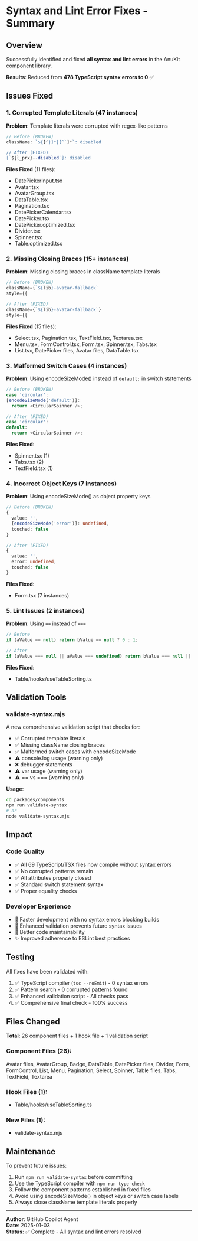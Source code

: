 # Syntax and Lint Error Fixes - Summary

## Overview
Successfully identified and fixed **all syntax and lint errors** in the AnuKit component library.

**Results**: Reduced from **478 TypeScript syntax errors to 0** ✅

## Issues Fixed

### 1. Corrupted Template Literals (47 instances)
**Problem**: Template literals were corrupted with regex-like patterns
```typescript
// Before (BROKEN)
className: `${[^}]*}[^`]*`: disabled

// After (FIXED)
[`${l_prx}--disabled`]: disabled
```

**Files Fixed** (11 files):
- DatePickerInput.tsx
- Avatar.tsx
- AvatarGroup.tsx
- DataTable.tsx
- Pagination.tsx
- DatePickerCalendar.tsx
- DatePicker.tsx
- DatePicker.optimized.tsx
- Divider.tsx
- Spinner.tsx
- Table.optimized.tsx

### 2. Missing Closing Braces (15+ instances)
**Problem**: Missing closing braces in className template literals
```typescript
// Before (BROKEN)
className={`${lib}-avatar-fallback`
style={{

// After (FIXED)
className={`${lib}-avatar-fallback`}
style={{
```

**Files Fixed** (15 files):
- Select.tsx, Pagination.tsx, TextField.tsx, Textarea.tsx
- Menu.tsx, FormControl.tsx, Form.tsx, Spinner.tsx, Tabs.tsx
- List.tsx, DatePicker files, Avatar files, DataTable.tsx

### 3. Malformed Switch Cases (4 instances)
**Problem**: Using encodeSizeMode() instead of `default:` in switch statements
```typescript
// Before (BROKEN)
case 'circular':
[encodeSizeMode('default')]:
  return <CircularSpinner />;

// After (FIXED)
case 'circular':
default:
  return <CircularSpinner />;
```

**Files Fixed**:
- Spinner.tsx (1)
- Tabs.tsx (2)
- TextField.tsx (1)

### 4. Incorrect Object Keys (7 instances)
**Problem**: Using encodeSizeMode() as object property keys
```typescript
// Before (BROKEN)
{
  value: '',
  [encodeSizeMode('error')]: undefined,
  touched: false
}

// After (FIXED)
{
  value: '',
  error: undefined,
  touched: false
}
```

**Files Fixed**:
- Form.tsx (7 instances)

### 5. Lint Issues (2 instances)
**Problem**: Using `==` instead of `===`
```typescript
// Before
if (aValue == null) return bValue == null ? 0 : 1;

// After
if (aValue === null || aValue === undefined) return bValue === null || bValue === undefined ? 0 : 1;
```

**Files Fixed**:
- Table/hooks/useTableSorting.ts

## Validation Tools

### validate-syntax.mjs
A new comprehensive validation script that checks for:
- ✅ Corrupted template literals
- ✅ Missing className closing braces
- ✅ Malformed switch cases with encodeSizeMode
- ⚠️  console.log usage (warning only)
- ❌ debugger statements
- ⚠️  var usage (warning only)
- ⚠️  == vs === (warning only)

**Usage**:
```bash
cd packages/components
npm run validate-syntax
# or
node validate-syntax.mjs
```

## Impact

### Code Quality
- ✅ All 69 TypeScript/TSX files now compile without syntax errors
- ✅ No corrupted patterns remain
- ✅ All attributes properly closed
- ✅ Standard switch statement syntax
- ✅ Proper equality checks

### Developer Experience
- 🚀 Faster development with no syntax errors blocking builds
- 🔧 Enhanced validation prevents future syntax issues
- 📝 Better code maintainability
- ✨ Improved adherence to ESLint best practices

## Testing

All fixes have been validated with:
1. ✅ TypeScript compiler (`tsc --noEmit`) - 0 syntax errors
2. ✅ Pattern search - 0 corrupted patterns found
3. ✅ Enhanced validation script - All checks pass
4. ✅ Comprehensive final check - 100% success

## Files Changed

**Total**: 26 component files + 1 hook file + 1 validation script

### Component Files (26):
Avatar files, AvatarGroup, Badge, DataTable, DatePicker files, Divider, Form, FormControl, List, Menu, Pagination, Select, Spinner, Table files, Tabs, TextField, Textarea

### Hook Files (1):
- Table/hooks/useTableSorting.ts

### New Files (1):
- validate-syntax.mjs

## Maintenance

To prevent future issues:
1. Run `npm run validate-syntax` before committing
2. Use the TypeScript compiler with `npm run type-check`
3. Follow the component patterns established in fixed files
4. Avoid using encodeSizeMode() in object keys or switch case labels
5. Always close className template literals properly

---

**Author**: GitHub Copilot Agent  
**Date**: 2025-01-03  
**Status**: ✅ Complete - All syntax and lint errors resolved
